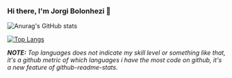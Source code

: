 ### Hi there, I'm Jorgi Bolonhezi 👋

![Anurag's GitHub stats](https://github-readme-stats.vercel.app/api?username=holyblade&show_icons=true&theme=dark&count_private=true)

[![Top Langs](https://github-readme-stats.vercel.app/api/top-langs/?username=holyblade&theme=dark&count_private=true&langs_count=8)](https://github.com/Holyblade/)

***NOTE:*** *Top languages does not indicate my skill level or something like that, it's a github metric of which languages i have the most code on github, it's a new feature of github-readme-stats.*
